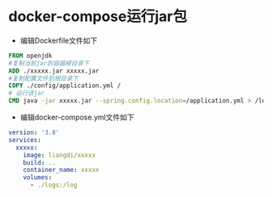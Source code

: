 # docker-compose运行jar包

- 编辑Dockerfile文件如下

```dockerfile
FROM openjdk
#复制当前jar到容器根目录下
ADD ./xxxxx.jar xxxxx.jar
#复制配置文件到根目录下
COPY ./config/application.yml /
# 运行该jar
CMD java -jar xxxxx.jar --spring.config.location=/application.yml > /log/start.log
```

- 编辑docker-compose.yml文件如下

```yaml
version: '3.8'
services:
  xxxxx:
    image: liangdi/xxxxx
    build: ..
    container_name: xxxxx
    volumes:
      - ./logs:/log
```